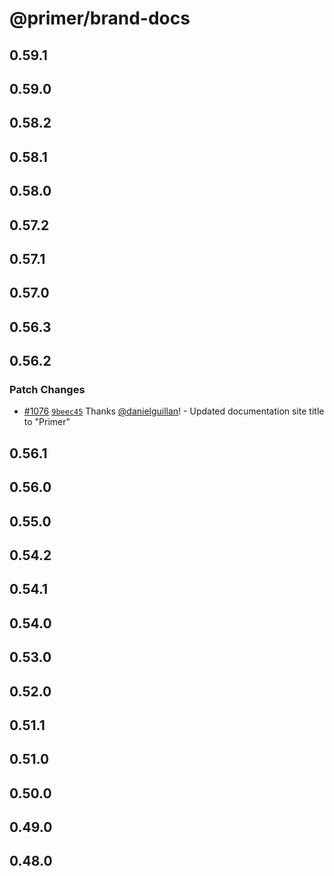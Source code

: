 # @primer/brand-docs

## 0.59.1

## 0.59.0

## 0.58.2

## 0.58.1

## 0.58.0

## 0.57.2

## 0.57.1

## 0.57.0

## 0.56.3

## 0.56.2

### Patch Changes

- [#1076](https://github.com/primer/brand/pull/1076) [`9beec45`](https://github.com/primer/brand/commit/9beec457db4255da8e9bfd536754aff0c62763fe) Thanks [@danielguillan](https://github.com/danielguillan)! - Updated documentation site title to "Primer"

## 0.56.1

## 0.56.0

## 0.55.0

## 0.54.2

## 0.54.1

## 0.54.0

## 0.53.0

## 0.52.0

## 0.51.1

## 0.51.0

## 0.50.0

## 0.49.0

## 0.48.0
